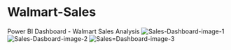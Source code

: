 # Walmart-Sales
Power BI Dashboard - Walmart Sales Analysis
![Sales-Dashboard-image-1](https://github.com/Ashleshad/Walmart-Sales/assets/77046834/f5e78e0b-5759-4dfc-9747-6ad32193c4d8)
![Sales-Dasboard-image-2](https://github.com/Ashleshad/Walmart-Sales/assets/77046834/384c780c-02e1-44ea-b1a0-eeb881434ad0)
![Sales=Dashboard-image-3](https://github.com/Ashleshad/Walmart-Sales/assets/77046834/b5e9e061-452d-4bd7-bfaf-f86eddce0b30)
